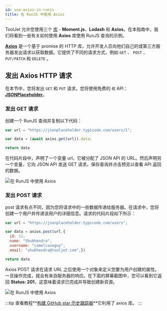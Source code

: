 ```yaml
---
id: use-axios-in-runjs
title: 在 RunJS 中使用 Axios
---
```


ToolJet 允许您使用三个 [库](/docs/data-sources/run-js#libraries) - **Moment.js**、**Lodash** 和 **Axios**。在本指南中，我们将看到一些有关如何使用 **Axios** 库使用 RunJS 查询的示例。

**[Axios](https://axios-http.com/docs/intro)** 是一个基于 promise 的 HTTP 库，允许开发人员向他们自己的或第三方服务器发出请求以获取数据。它提供了不同的请求方式，例如 `GET` 、 `POST` 、 `PUT/PATCH` 和 `DELETE` 。

## 发出 Axios HTTP 请求

在本节中，您将发出 `GET` 和 `PUT` 请求。您将使用免费的 `假` API：**[JSONPlaceholder](https://jsonplaceholder.typicode.com/)**。

### 发出 GET 请求

创建一个 RunJS 查询并复制以下代码：

```javascript
var url = "https://jsonplaceholder.typicode.com/users/1";

var data = (await axios.get(url)).data;

return data
```

在代码片段中，声明了一个变量 url，它被分配了 JSON API 的 URL。然后声明另一个变量，它向 JSON API 发送 GET 请求。保存查询并点击预览以查看 API 返回的数据。

<div style={{textAlign: 'center'}}>

<img className="screenshot-full" src="/img/how-to/use-axios/get.png" alt="在 RunJS 中使用 Axios"/>

</div>

### 发出 POST 请求

post 请求有点不同，因为您将请求中的一些数据传递给服务器。在请求中，您将创建一个用户并传递该用户的详细信息。请求的代码片段如下所示：

```javascript
var url = "https://jsonplaceholder.typicode.com/users";

var data = axios.post(url,{
  id: 11,
  name: "Shubhendra",
  username: "camelcaseguy",
  email: "shubhendra@tooljet.com",})

return data
```

Axios POST 请求在请求 URL 之后使用一个对象来定义您要为用户创建的属性。一旦操作完成，就会有来自服务器的响应。在下面的屏幕截图中，您可以看到它返回 **Status: 201**，这意味着请求已完成并导致创建新资源。

<div style={{textAlign: 'center'}}>

<img className="screenshot-full" src="/img/how-to/use-axios/post.png" alt="在 RunJS 中使用 Axios"/>

</div>

:::tip
查看教程**[构建 GitHub star 历史跟踪器](https://blog.tooljet.com/build-github-stars-history-app-in-5-minutes-using-low-code/)**它利用了 axios 库。
:::



